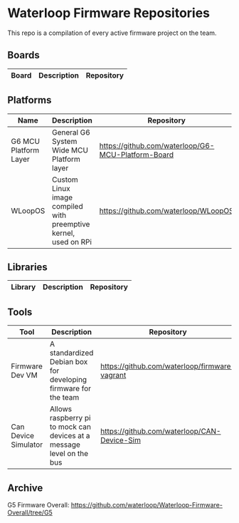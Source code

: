 

# Waterloop Firmware Repositories

This repo is a compilation of every active firmware project on the team.

## Boards
| Board   | Description     | Repository                             |
| ------  | -----------     | -------------------------------------  |

## Platforms

| Name             | Description                 | Repository                                                   |
| ---------------- | --------------------------- | ------------------------------------------------------------ |
| G6 MCU Platform Layer | General G6 System Wide MCU Platform layer | https://github.com/waterloop/G6-MCU-Platform-Board |
| WLoopOS | Custom Linux image compiled with preemptive kernel, used on RPi | https://github.com/waterloop/WLoopOS |

## Libraries

| Library   | Description     | Repository                             |
| --------  | -----------     | -------------------------------------  |

## Tools

| Tool           | Description                      | Repository                                        |
| -------------- | -------------------------------- | ------------------------------------------------- |
| Firmware Dev VM | A standardized Debian box for developing firmware for the team | https://github.com/waterloop/firmware-vagrant |
| Can Device Simulator | Allows raspberry pi to mock can devices at a message level on the bus | https://github.com/waterloop/CAN-Device-Sim |

## Archive

G5 Firmware Overall: https://github.com/waterloop/Waterloop-Firmware-Overall/tree/G5

